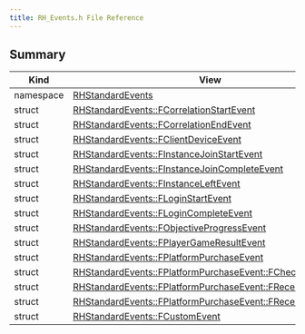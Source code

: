```yaml
---
title: RH_Events.h File Reference
---
```


## Summary
| Kind | View | Description |
|------|------|-------------|
|namespace|[RHStandardEvents](/unreal-plugins/all/namespacerhstandardevents/#namespaceRHStandardEvents)||
|struct|[RHStandardEvents::FCorrelationStartEvent](/unreal-plugins/all/structrhstandardevents_1_1fcorrelationstartevent/#structRHStandardEvents_1_1FCorrelationStartEvent)||
|struct|[RHStandardEvents::FCorrelationEndEvent](/unreal-plugins/all/structrhstandardevents_1_1fcorrelationendevent/#structRHStandardEvents_1_1FCorrelationEndEvent)||
|struct|[RHStandardEvents::FClientDeviceEvent](/unreal-plugins/all/structrhstandardevents_1_1fclientdeviceevent/#structRHStandardEvents_1_1FClientDeviceEvent)||
|struct|[RHStandardEvents::FInstanceJoinStartEvent](/unreal-plugins/all/structrhstandardevents_1_1finstancejoinstartevent/#structRHStandardEvents_1_1FInstanceJoinStartEvent)||
|struct|[RHStandardEvents::FInstanceJoinCompleteEvent](/unreal-plugins/all/structrhstandardevents_1_1finstancejoincompleteevent/#structRHStandardEvents_1_1FInstanceJoinCompleteEvent)||
|struct|[RHStandardEvents::FInstanceLeftEvent](/unreal-plugins/all/structrhstandardevents_1_1finstanceleftevent/#structRHStandardEvents_1_1FInstanceLeftEvent)||
|struct|[RHStandardEvents::FLoginStartEvent](/unreal-plugins/all/structrhstandardevents_1_1floginstartevent/#structRHStandardEvents_1_1FLoginStartEvent)||
|struct|[RHStandardEvents::FLoginCompleteEvent](/unreal-plugins/all/structrhstandardevents_1_1flogincompleteevent/#structRHStandardEvents_1_1FLoginCompleteEvent)||
|struct|[RHStandardEvents::FObjectiveProgressEvent](/unreal-plugins/all/structrhstandardevents_1_1fobjectiveprogressevent/#structRHStandardEvents_1_1FObjectiveProgressEvent)||
|struct|[RHStandardEvents::FPlayerGameResultEvent](/unreal-plugins/all/structrhstandardevents_1_1fplayergameresultevent/#structRHStandardEvents_1_1FPlayerGameResultEvent)||
|struct|[RHStandardEvents::FPlatformPurchaseEvent](/unreal-plugins/all/structrhstandardevents_1_1fplatformpurchaseevent/#structRHStandardEvents_1_1FPlatformPurchaseEvent)||
|struct|[RHStandardEvents::FPlatformPurchaseEvent::FCheckoutData](/unreal-plugins/all/structrhstandardevents_1_1fplatformpurchaseevent_1_1fcheckoutdata/#structRHStandardEvents_1_1FPlatformPurchaseEvent_1_1FCheckoutData)||
|struct|[RHStandardEvents::FPlatformPurchaseEvent::FReceiptOfferData](/unreal-plugins/all/structrhstandardevents_1_1fplatformpurchaseevent_1_1freceiptofferdata/#structRHStandardEvents_1_1FPlatformPurchaseEvent_1_1FReceiptOfferData)||
|struct|[RHStandardEvents::FPlatformPurchaseEvent::FReceiptData](/unreal-plugins/all/structrhstandardevents_1_1fplatformpurchaseevent_1_1freceiptdata/#structRHStandardEvents_1_1FPlatformPurchaseEvent_1_1FReceiptData)||
|struct|[RHStandardEvents::FCustomEvent](/unreal-plugins/all/structrhstandardevents_1_1fcustomevent/#structRHStandardEvents_1_1FCustomEvent)||
